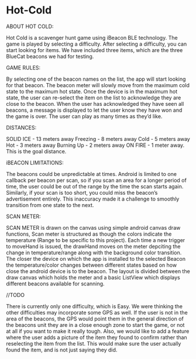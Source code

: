 Hot-Cold
========

ABOUT HOT COLD:

Hot Cold is a scavenger hunt game using iBeacon BLE technology. The game is played by selecting a difficulty. After selecting a difficulty, you can start looking for items. We have included three items, which are the three BlueCat beacons we had for testing. 

GAME RULES:

By selecting one of the beacon names on the list, the app will start looking for that beacon. The beacon meter will slowly move from the maximum cold state to the maximum hot state. Once the device is in the maximum hot state, the user can re-select the item on the list to acknowledge they are close to the beacon. When the user has acknowledged they have seen all beacons, a message is displayed to let the user know they have won and the game is over. The user can play as many times as they’d like.

DISTANCES:

SOLID ICE - 13 meters away
Freezing - 8 meters away
Cold - 5 meters away
Hot - 3 meters away
Burning Up - 2 meters away
ON FIRE - 1 meter away. This is the goal distance. 

iBEACON LIMITATIONS:

The beacons could be unpredictable at times. Android is limited to one callback per beacon per scan, so if you scan an area for a longer period of time, the user could be out of the range by the time the scan starts again.  Similarly, if your scan is too short, you could miss the beacon’s advertisement entirely. This inaccuracy made it a challenge to smoothly transition from one state to the next.

SCAN METER:

SCAN METER is drawn on the canvas using simple android canvas draw functions, Scan meter is structured as though the colors indicate the temperature (Range to be specific to this project). Each time a new trigger to moveHand is issued, the drawHand moves on the meter depciting the change in temperature/range along with the background color transition. The closer the device on which the app is installed to the selected Beacon the temperature/color changes between different states based on how close the android device is to the beacon. The layout is divided between the draw canvas which holds the meter and a basic ListView which displays different beacons available for scanning.

//TODO

There is currently only one difficulty, which is Easy. We were thinking the other difficulties may incorporate some GPS as well. If the user is not in the area of the beacons, the GPS would point them in the general direction of the beacons unit they are in a close enough zone to start the game, or not at all if you want to make it really tough. Also, we would like to add a feature where the user adds a picture of the item they found to confirm rather than reselecting the item from the list. This would make sure the user actually found the item, and is not just saying they did. 